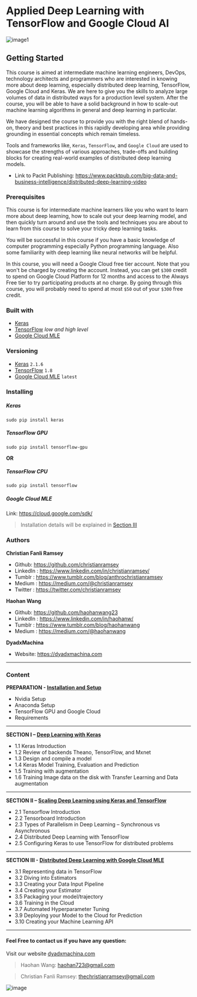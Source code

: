 # Applied Deep Learning with TensorFlow and Google Cloud AI
![image1][image-1]
## Getting Started
This course is aimed at intermediate machine learning engineers, DevOps, technology architects and programmers who are interested in knowing more about deep learning, especially distributed deep learning, TensorFlow, Google Cloud and Keras. We are here to give you the skills to analyze large volumes of data in distributed ways for a production level system. After the course, you will be able to have a solid background in how to scale-out machine learning algorithms in general and deep learning in particular. 

We have designed the course to provide you with the right blend of hands-on, theory and best practices in this rapidly developing area while providing grounding in essential concepts which remain timeless.

 Tools and frameworks like, `Keras`, `TensorFlow`, and `Google Cloud` are used to showcase the strengths of various approaches, trade-offs and building blocks for creating real-world examples of distributed deep learning models.


* Link to Packt Publishing: https://www.packtpub.com/big-data-and-business-intelligence/distributed-deep-learning-video

### Prerequisites
This course is for intermediate machine learners like you who want to learn more about deep learning, how to scale out your deep learning model, and then quickly turn around and use the tools and techniques you are about to learn from this course to solve your tricky deep learning tasks. 

You will be successful in this course if you have a basic knowledge of computer programming especially Python programming language. Also some familiarity with deep learning like neural networks will be helpful. 

In this course, you will need a Google Cloud free tier account. Note that you won't be charged by creating the account. Instead, you can get `$300` credit to spend on Google Cloud Platform for 12 months and access to the Always Free tier to try participating products at no charge. By going through this course, you will probably need to spend at most `$50` out of your `$300` free credit. 

### Built with
* [Keras][1]
* [TensorFlow][2] *low and high level*
* [Google Cloud MLE][3]

### Versioning
* [Keras][4] `2.1.6`
* [TensorFlow][5] `1.8`
* [Google Cloud MLE][6] `latest`

### Installing
##### Keras
```
sudo pip install keras
```
##### TensorFlow GPU
```
sudo pip install tensorflow-gpu
```
**OR**
##### TensorFlow CPU
```
sudo pip install tensorflow
```
##### Google Cloud MLE
Link: https://cloud.google.com/sdk/
> Installation details will be explained in [Section III][7]

### Authors
**Christian Fanli Ramsey** 
* Github: https://github.com/christianramsey
* LinkedIn : https://www.linkedin.com/in/christianramsey/
* Tumblr : https://www.tumblr.com/blog/anthrochristianramsey
* Medium : https://medium.com/@christianramsey
* Twitter : https://twitter.com/christianramsey

**Haohan Wang**
* Github: https://github.com/haohanwang23 
* LinkedIn : https://www.linkedin.com/in/haohanw/
* Tumblr : https://www.tumblr.com/blog/haohanwang 
* Medium : https://medium.com/@haohanwang

**DyadxMachina**
* Website:  https://dyadxmachina.com
---- 
### Content
**PREPARATION - [Installation and Setup][8]**
* Nvidia Setup
* Anaconda Setup
* TensorFlow GPU and Google Cloud
* Requirements
---

**SECTION I – [Deep Learning with Keras][9]**
* 1.1 Keras Introduction
* 1.2 Review of backends Theano, TensorFlow, and Mxnet
* 1.3 Design and compile a model
* 1.4 Keras Model Training, Evaluation and Prediction
* 1.5 Training with augmentation 
* 1.6 Training Image data on the disk with Transfer Learning and Data augmentation 
---- 

**SECTION II – [Scaling Deep Learning using Keras and TensorFlow][10]**
* 2.1 Tensorflow Introduction
* 2.2 Tensorboard Introduction
* 2.3 Types of Parallelism in Deep Learning – Synchronous vs Asynchronous
* 2.4 Distributed Deep Learning with TensorFlow 
* 2.5 Configuring Keras to use TensorFlow for distributed problems 
---

**SECTION III - [Distributed Deep Learning with Google Cloud MLE][11]**
* 3.1 Representing data in TensorFlow
* 3.2 Diving into Estimators
* 3.3 Creating your Data Input Pipeline
* 3.4 Creating your Estimator
* 3.5 Packaging your model/trajectory 
* 3.6 Training in the Cloud
* 3.7 Automated Hyperparameter Tuning
* 3.9 Deploying your Model to the Cloud for Prediction 
* 3.10 Creating your Machine Learning API

---

#### Feel Free to contact us if you have any question:
Visit our website [dyadxmachina.com]()
> Haohan Wang: haohan723@gmail.com

> Christian Fanli Ramsey: thechristianramsey@gmail.com



![image][image-2]

[1]:	https://keras.io/
[2]:	https://www.tensorflow.org/
[3]:	https://cloud.google.com/
[4]:	https://github.com/keras-team/keras
[5]:	https://github.com/tensorflow/tensorflow
[6]:	https://github.com/GoogleCloudPlatform
[7]:	https://github.com/dyadxmachina/Distributed-Deep-Learning-with-Tensorflow/tree/master/0.%20Setup%20distributed%20deep%20learning%20environment
[8]:	https://github.com/dyadxmachina/Distributed-Deep-Learning-with-Tensorflow/tree/master/0.%20Setup%20distributed%20deep%20learning%20environment
[9]:	https://github.com/dyadxmachina/Distributed-Deep-Learning-with-Tensorflow/tree/master/1.%20Deep%20Learning%20with%20Keras
[10]:	https://github.com/dyadxmachina/Distributed-Deep-Learning-with-Tensorflow/tree/master/2.%20Distributed%20TensorFlow%20&%20Keras
[11]:	https://github.com/dyadxmachina/Distributed-Deep-Learning-with-Tensorflow/tree/master/3.%20Distributed%20Deep%20Learning%20with%20Google%20ML%20Engine


[image-1]:	https://image.ibb.co/bLA0ES/Screenshot_from_2018_05_03_11_17_40.png
[image-2]:	https://image.ibb.co/khJuB7/Screenshot_from_2018_05_05_17_38_05.png